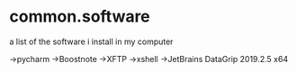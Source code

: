 # common.software
a list of the software i install in my computer

->pycharm
->Boostnote
->XFTP
->xshell
->JetBrains DataGrip 2019.2.5 x64
